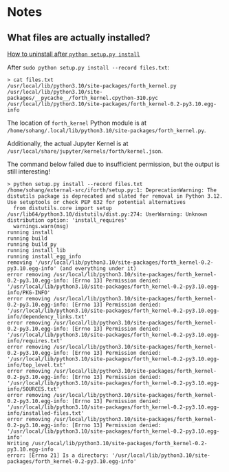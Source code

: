 # Notes

## What files are actually installed?
[How to uninstall after `python setup.py install`](https://stackoverflow.com/a/1550235/12947681)

After `sudo python setup.py install --record files.txt`:
```
> cat files.txt
/usr/local/lib/python3.10/site-packages/forth_kernel.py
/usr/local/lib/python3.10/site-packages/__pycache__/forth_kernel.cpython-310.pyc
/usr/local/lib/python3.10/site-packages/forth_kernel-0.2-py3.10.egg-info
```

The location of `forth_kernel` Python module is at `/home/sohang/.local/lib/python3.10/site-packages/forth_kernel.py`.

Additionally, the actual Jupyter Kernel is at `/usr/local/share/jupyter/kernels/forth/kernel.json`.

The command below failed due to insufficient permission, but the output is still interesting!
```
> python setup.py install --record files.txt
/home/sohang/external-src/iforth/setup.py:1: DeprecationWarning: The distutils package is deprecated and slated for removal in Python 3.12. Use setuptools or check PEP 632 for potential alternatives
  from distutils.core import setup
/usr/lib64/python3.10/distutils/dist.py:274: UserWarning: Unknown distribution option: 'install_requires'
  warnings.warn(msg)
running install
running build
running build_py
running install_lib
running install_egg_info
removing '/usr/local/lib/python3.10/site-packages/forth_kernel-0.2-py3.10.egg-info' (and everything under it)
error removing /usr/local/lib/python3.10/site-packages/forth_kernel-0.2-py3.10.egg-info: [Errno 13] Permission denied: '/usr/local/lib/python3.10/site-packages/forth_kernel-0.2-py3.10.egg-info/PKG-INFO'
error removing /usr/local/lib/python3.10/site-packages/forth_kernel-0.2-py3.10.egg-info: [Errno 13] Permission denied: '/usr/local/lib/python3.10/site-packages/forth_kernel-0.2-py3.10.egg-info/dependency_links.txt'
error removing /usr/local/lib/python3.10/site-packages/forth_kernel-0.2-py3.10.egg-info: [Errno 13] Permission denied: '/usr/local/lib/python3.10/site-packages/forth_kernel-0.2-py3.10.egg-info/requires.txt'
error removing /usr/local/lib/python3.10/site-packages/forth_kernel-0.2-py3.10.egg-info: [Errno 13] Permission denied: '/usr/local/lib/python3.10/site-packages/forth_kernel-0.2-py3.10.egg-info/top_level.txt'
error removing /usr/local/lib/python3.10/site-packages/forth_kernel-0.2-py3.10.egg-info: [Errno 13] Permission denied: '/usr/local/lib/python3.10/site-packages/forth_kernel-0.2-py3.10.egg-info/SOURCES.txt'
error removing /usr/local/lib/python3.10/site-packages/forth_kernel-0.2-py3.10.egg-info: [Errno 13] Permission denied: '/usr/local/lib/python3.10/site-packages/forth_kernel-0.2-py3.10.egg-info/installed-files.txt'
error removing /usr/local/lib/python3.10/site-packages/forth_kernel-0.2-py3.10.egg-info: [Errno 13] Permission denied: '/usr/local/lib/python3.10/site-packages/forth_kernel-0.2-py3.10.egg-info'
Writing /usr/local/lib/python3.10/site-packages/forth_kernel-0.2-py3.10.egg-info
error: [Errno 21] Is a directory: '/usr/local/lib/python3.10/site-packages/forth_kernel-0.2-py3.10.egg-info'
```
